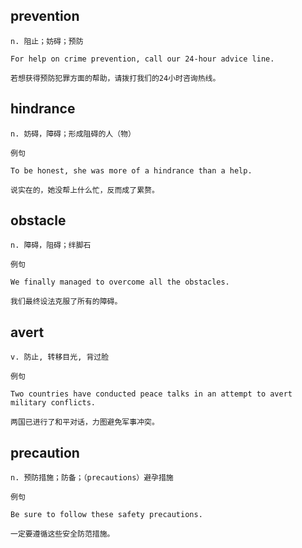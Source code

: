 ## prevention
```
n. 阻止；妨碍；预防

For help on crime prevention, call our 24-hour advice line.

若想获得预防犯罪方面的帮助，请拨打我们的24小时咨询热线。

```
## hindrance
```
n. 妨碍，障碍；形成阻碍的人（物）

例句

To be honest, she was more of a hindrance than a help.

说实在的，她没帮上什么忙，反而成了累赘。
```
## obstacle
```
n. 障碍，阻碍；绊脚石

例句

We finally managed to overcome all the obstacles.

我们最终设法克服了所有的障碍。
```
## avert
```
v. 防止, 转移目光, 背过脸

例句

Two countries have conducted peace talks in an attempt to avert military conflicts.

两国已进行了和平对话，力图避免军事冲突。
```
## precaution
```
n. 预防措施；防备；（precautions）避孕措施

例句

Be sure to follow these safety precautions.

一定要遵循这些安全防范措施。
```